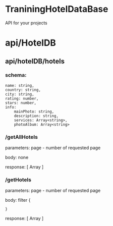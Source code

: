 # TraniningHotelDataBase

API for your projects

# api/HotelDB

## api/hotelDB/hotels

### schema: 
    name: string,
    country: string,
    city: string,
    rating: number,
    stars: number,
    info:
        mainPhoto: string,
        description: string,
        services: Array<string>,
        photoAlbum: Array<string>

### /getAllHotels

parameters:
    page - number of requested page

body:
    none

response: 
    [ Array ]

### /getHotels

parameters: 
    page - number of requested page

body: 
    filter {

    }

response: 
    [ Array ]